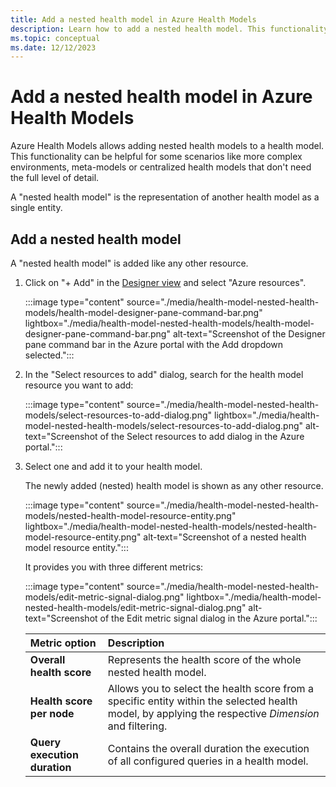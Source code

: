 ```yaml
---
title: Add a nested health model in Azure Health Models
description: Learn how to add a nested health model. This functionality can be helpful for some scenarios such as complex environments, meta-models, or centralized health models that don’t need the full level of detail.
ms.topic: conceptual
ms.date: 12/12/2023
---
```


# Add a nested health model in Azure Health Models

Azure Health Models allows adding nested health models to a health model. This functionality can be helpful for some scenarios like more complex environments, meta-models or centralized health models that don't need the full level of detail.

A "nested health model" is the representation of another health model as a single entity.

## Add a nested health model

A "nested health model" is added like any other resource.

1. Click on "+ Add" in the [Designer view](./health-model-create-modify-with-designer.md) and select "Azure resources".

   :::image type="content" source="./media/health-model-nested-health-models/health-model-designer-pane-command-bar.png" lightbox="./media/health-model-nested-health-models/health-model-designer-pane-command-bar.png" alt-text="Screenshot of the Designer pane command bar in the Azure portal with the Add dropdown selected.":::

1. In the "Select resources to add" dialog, search for the health model resource you want to add:

   :::image type="content" source="./media/health-model-nested-health-models/select-resources-to-add-dialog.png" lightbox="./media/health-model-nested-health-models/select-resources-to-add-dialog.png" alt-text="Screenshot of the Select resources to add dialog in the Azure portal.":::

1. Select one and add it to your health model.

   The newly added (nested) health model is shown as any other resource.

   :::image type="content" source="./media/health-model-nested-health-models/nested-health-model-resource-entity.png" lightbox="./media/health-model-nested-health-models/nested-health-model-resource-entity.png" alt-text="Screenshot of a nested health model resource entity.":::

   It provides you with three different metrics:

   :::image type="content" source="./media/health-model-nested-health-models/edit-metric-signal-dialog.png" lightbox="./media/health-model-nested-health-models/edit-metric-signal-dialog.png" alt-text="Screenshot of the Edit metric signal dialog in the Azure portal.":::

   | Metric option | Description |
   |:-------|:------------|
   | **Overall health score** | Represents the health score of the whole nested health model. |
   | **Health score per node** | Allows you to select the health score from a specific entity within the selected health model, by applying the respective _Dimension_ and filtering. |
   | **Query execution duration** | Contains the overall duration the execution of all configured queries in a health model. |
